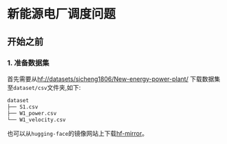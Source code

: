# 新能源电厂调度问题

## 开始之前

### 1. 准备数据集

首先需要从[hf://datasets/sicheng1806/New-energy-power-plant/](https://huggingface.co/datasets/sicheng1806/New-energy-power-plant) 下载数据集至`dataset/csv`文件夹,如下:
```sh
dataset
├── S1.csv
├── W1_power.csv
└── W1_velocity.csv
```

也可以从`hugging-face`的镜像网站上下载[hf-mirror](https://hf-mirror.com/)。
